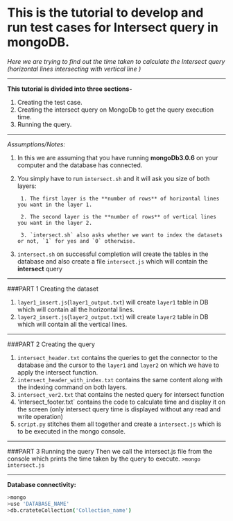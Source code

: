# This is the tutorial to develop and run test cases for Intersect query in mongoDB.
_Here we are trying to find out the time taken to calculate the Intersect query (horizontal lines intersecting with vertical line )_

***

**This tutorial is divided into three sections-**

1. Creating the test case.
2. Creating the intersect query on MongoDb to get the query execution time.
3. Running the query.

***

_Assumptions/Notes:_

1. In this we are assuming that you have running **mongoDb3.0.6** on your computer and the database has connected.
2. You simply have to run `intersect.sh` and it will ask you size of both layers:

        1. The first layer is the **number of rows** of horizontal lines you want in the layer 1.
	
        2. The second layer is the **number of rows** of vertical lines you want in the layer 2.

        3. `intersect.sh` also asks whether we want to index the datasets or not, `1` for yes and `0` otherwise. 

3. `intersect.sh` on successful completion will create the tables in the database and also create a file `intersect.js` which will contain the **intersect** query 

***

###PART 1 Creating the dataset

1. `layer1_insert.js`(`layer1_output.txt`) will create `layer1` table in DB which will contain all the horizontal lines.
2. `layer2_insert.js`(`layer2_output.txt`) will create `layer2` table in DB which will contain all the vertical lines.

***

###PART 2 Creating the query

1. `intersect_header.txt` contains the queries to get the connector to the database and the cursor to the `layer1` and `layer2` on which we have to apply the intersect function.
2. `intersect_header_with_index.txt` contains the same content along with the indexing command on both layers.
3. `intersect_ver2.txt` that contains the nested query for intersect function
4. 'intersect_footer.txt` contains the code to calculate time and display it on the screen (only intersect query time is displayed without any read and write operation)
5. `script.py` stitches them all together and create a `intersect.js` which is to be executed in the mongo console.

***
###PART 3 Running the query
Then we call the intersect.js file from the console which prints the time taken by the query to execute. 
`>mongo intersect.js`

***
**Database connectivity:**
```bash
>mongo 
>use 'DATABASE_NAME'
>db.crateteCollection('Collection_name')